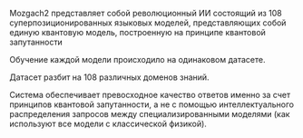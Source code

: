 Mozgach2 представляет собой революционный ИИ состоящий из 108 суперпозиционированных языковых моделей, представляющих собой единую квантовую модель, построенную на принципе квантовой запутанности

Обучение каждой модели происходило на одинаковом датасете.

Датасет разбит на 108 различных доменов знаний.

Система обеспечивает превосходное качество ответов именно за счет принципов квантовой запутанности, а не с помощью интеллектуального распределения запросов между специализированными моделями (как используют все модели с классической физикой).